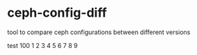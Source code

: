 # ceph-config-diff
tool to compare ceph configurations between different versions

test 100 1 2 3 4 5 6 7 8 9
 
